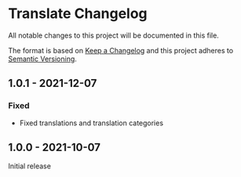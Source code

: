 # Translate Changelog

All notable changes to this project will be documented in this file.

The format is based on [Keep a Changelog](http://keepachangelog.com/) and this project adheres to [Semantic Versioning](http://semver.org/).


## 1.0.1 - 2021-12-07
### Fixed
- Fixed translations and translation categories

## 1.0.0 - 2021-10-07

Initial release
